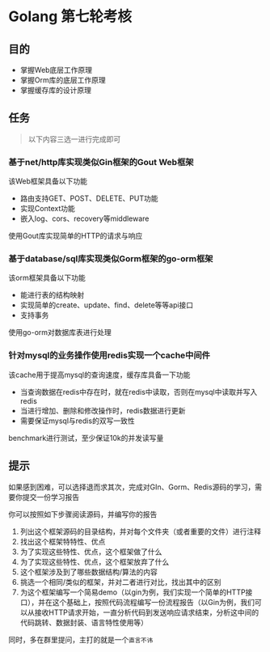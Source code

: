 # Golang 第七轮考核
## 目的

- 掌握Web底层工作原理
- 掌握Orm库的底层工作原理
- 掌握缓存库的设计原理

## 任务

> 以下内容三选一进行完成即可

### 基于net/http库实现类似Gin框架的Gout Web框架

该Web框架具备以下功能

- 路由支持GET、POST、DELETE、PUT功能
- 实现Context功能
- 嵌入log、cors、recovery等middleware

使用Gout库实现简单的HTTP的请求与响应

### 基于database/sql库实现类似Gorm框架的go-orm框架

该orm框架具备以下功能

- 能进行表的结构映射
- 实现简单的create、update、find、delete等等api接口
- 支持事务

使用go-orm对数据库表进行处理

### 针对mysql的业务操作使用redis实现一个cache中间件

该cache用于提高mysql的查询速度，缓存库具备一下功能

- 当查询数据在redis中存在时，就在redis中读取，否则在mysql中读取并写入redis
- 当进行增加、删除和修改操作时，redis数据进行更新
- 需要保证mysql与redis的双写一致性

benchmark进行测试，至少保证10k的并发读写量

## 提示

如果感到困难，可以选择退而求其次，完成对GIn、Gorm、Redis源码的学习，需要你提交一份学习报告

你可以按照如下步骤阅读源码，并编写你的报告

1. 列出这个框架源码的目录结构，并对每个文件夹（或者重要的文件）进行注释
2. 找出这个框架特特性、优点
3. 为了实现这些特性、优点，这个框架做了什么
4. 为了实现这些特性、优点，这个框架放弃了什么
5. 这个框架涉及到了哪些数据结构/算法的内容
6. 挑选一个相同/类似的框架，并对二者进行对比，找出其中的区别
7. 为这个框架编写一个简易demo（以gin为例，我们实现一个简单的HTTP接口），并在这个基础上，按照代码流程编写一份流程报告（以Gin为例，我们可以从接收HTTP请求开始，一直分析代码到发送响应请求结束，分析这中间的代码跳转、数据封装、语言特性使用等）



同时，多在群里提问，主打的就是一个`直言不讳`
